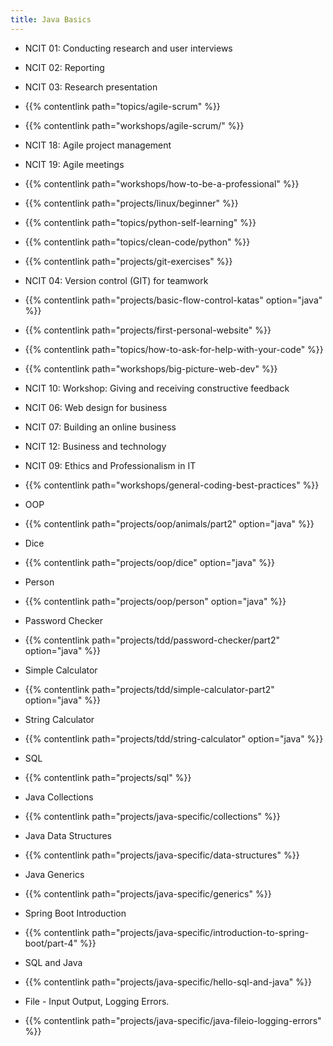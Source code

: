 ```yaml
---
title: Java Basics
---
```


- NCIT 01: Conducting research and user interviews
- NCIT 02: Reporting
- NCIT 03: Research presentation
- {{% contentlink path="topics/agile-scrum" %}}
- {{% contentlink path="workshops/agile-scrum/" %}}
- NCIT 18: Agile project management
- NCIT 19: Agile meetings
- {{% contentlink path="workshops/how-to-be-a-professional" %}}
- {{% contentlink path="projects/linux/beginner" %}}
- {{% contentlink path="topics/python-self-learning" %}}
- {{% contentlink path="topics/clean-code/python" %}}
- {{% contentlink path="projects/git-exercises" %}}
- NCIT 04: Version control (GIT) for teamwork
- {{% contentlink path="projects/basic-flow-control-katas" option="java" %}}
- {{% contentlink path="projects/first-personal-website" %}}
- {{% contentlink path="topics/how-to-ask-for-help-with-your-code" %}}
- {{% contentlink path="workshops/big-picture-web-dev" %}}

- NCIT 10: Workshop: Giving and receiving constructive feedback
- NCIT 06: Web design for business
- NCIT 07: Building an online business
- NCIT 12: Business and technology
- NCIT 09: Ethics and Professionalism in IT
- {{% contentlink path="workshops/general-coding-best-practices" %}}

- OOP
- {{% contentlink path="projects/oop/animals/part2" option="java" %}}
- Dice
- {{% contentlink path="projects/oop/dice" option="java" %}}
- Person
- {{% contentlink path="projects/oop/person" option="java" %}}
- Password Checker
- {{% contentlink path="projects/tdd/password-checker/part2" option="java" %}}
- Simple Calculator
- {{% contentlink path="projects/tdd/simple-calculator-part2" option="java" %}}
- String Calculator
- {{% contentlink path="projects/tdd/string-calculator" option="java" %}}
- SQL
- {{% contentlink path="projects/sql" %}}

* Java Collections
* {{% contentlink path="projects/java-specific/collections" %}}
* Java Data Structures
* {{% contentlink path="projects/java-specific/data-structures" %}}
* Java Generics
* {{% contentlink path="projects/java-specific/generics" %}}

* Spring Boot Introduction
* {{% contentlink path="projects/java-specific/introduction-to-spring-boot/part-4" %}}
* SQL and Java
* {{% contentlink path="projects/java-specific/hello-sql-and-java" %}}
* File - Input Output, Logging Errors.
* {{% contentlink path="projects/java-specific/java-fileio-logging-errors" %}}
